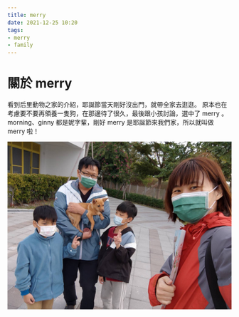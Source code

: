 ```yaml
---
title: merry
date: 2021-12-25 10:20
tags:
- merry
- family
---
```

 
# 關於 merry

看到后里動物之家的介紹，耶誕節當天剛好沒出門，就帶全家去逛逛。
原本也在考慮要不要再領養一隻狗，在那邊待了很久，最後跟小孩討論，選中了 merry 。
morning、ginny 都是妮字輩，剛好 merry 
是耶誕節來我們家，所以就叫做 merry 啦！

![與家人第一張合照](./1640437716764.jpg)

